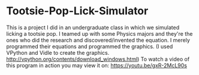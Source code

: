 # Tootsie-Pop-Lick-Simulator
This is a project I did in an undergraduate class in which we simulated licking a tootsie pop.  I teamed up with some Physics majors and they're the ones who did the research and discovered/invented the equation.  I merely programmed their equations and programmed the graphics.  (I used VPython and Vidle to create the graphics.  http://vpython.org/contents/download_windows.html)  To watch a video of this program in action you may view it on: https://youtu.be/gxR-2McL90s
